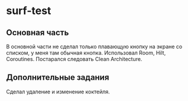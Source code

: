 # surf-test

## Основная часть

В основной части не сделал только плавающую кнопку на экране со списком, у меня там обычная кнопка.  Использовал Room, Hilt, Coroutines. Постарался следовать Clean Architecture.

## Дополнительные задания 

Сделал удаление и изменение коктейля.

